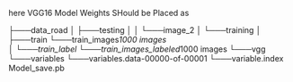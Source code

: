 here VGG16 Model Weights SHould be Placed  as 

├───data_road
│   ├───testing
│   │   └───image_2
│   └───training
│       ├───train
		└───train_images*1000 images	
│       └───train_label
		└───train_images_labeled*1000 images
└───vgg
    └───variables
        └───variables.data-00000-of-00001
        └───variable.index
    	Model_save.pb
